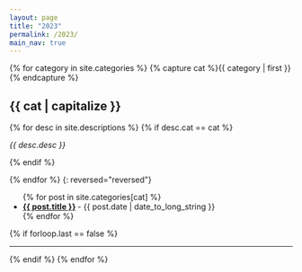 ```yaml
---
layout: page
title: "2023"
permalink: /2023/
main_nav: true
---
```


{% for category in site.categories %}
  {% capture cat %}{{ category | first }}{% endcapture %}
  <h2 id="{{cat}}">{{ cat | capitalize }}</h2>
  
  {% for desc in site.descriptions %}
    {% if desc.cat == cat %}
      <p class="desc"><em>{{ desc.desc }}</em></p>
    {% endif %}
    
  {% endfor %}
  {: reversed="reversed"}
  
  
  <ul class="posts-list">
  {% for post in site.categories[cat] %}
    <li>
      <strong>
        <a href="{{ post.url | prepend: site.baseurl }}">{{ post.title }}</a>
      </strong>
      <span class="post-date">- {{ post.date | date_to_long_string }}</span>
    </li>
  {% endfor %}
  </ul>
  {% if forloop.last == false %}<hr>{% endif %}
{% endfor %}
<br>

